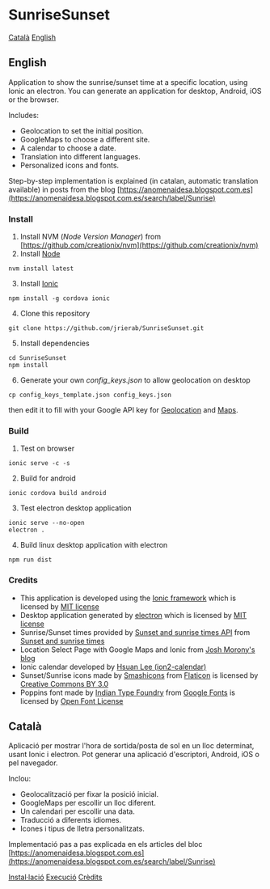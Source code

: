 # SunriseSunset

[Català](#català)
[English](#english)

## English
Application to show the sunrise/sunset time at a specific location, using Ionic an electron. You can generate an application for desktop, Android, iOS or the browser.

Includes:

* Geolocation to set the initial position.
* GoogleMaps to choose a different site.
* A calendar to choose a date.
* Translation into different languages.
* Personalized icons and fonts.

Step-by-step implementation is explained (in catalan, automatic translation available) in posts from the blog [https://anomenaidesa.blogspot.com.es](https://anomenaidesa.blogspot.com.es/search/label/Sunrise)

### Install
1. Install NVM (*Node Version Manager*) from [https://github.com/creationix/nvm](https://github.com/creationix/nvm)
2. Install [Node](https://nodejs.org)
```
nvm install latest
```
3. Install [Ionic](https://ionicframework.com/)
```
npm install -g cordova ionic
```
4. Clone this repository
```
git clone https://github.com/jrierab/SunriseSunset.git
```
5. Install dependencies
```
cd SunriseSunset
npm install
```
6. Generate your own *config_keys.json* to allow geolocation on desktop
```
cp config_keys_template.json config_keys.json
```
then edit it to fill with your Google API key for [Geolocation](https://developers.google.com/maps/documentation/geolocation/get-api-key) and [Maps](https://developers.google.com/maps/documentation/javascript/get-api-key).

### Build
1. Test on browser
```
ionic serve -c -s
```
2. Build for android
```
ionic cordova build android
```
3. Test electron desktop application
```
ionic serve --no-open
electron .
```
4. Build linux desktop application with electron
```
npm run dist
```

### Credits
* This application is developed using the [Ionic framework](https://ionicframework.com/framework) which is licensed by [MIT license](https://github.com/ionic-team/ionic/blob/master/LICENSE)
* Desktop application generated by [electron](https://electronjs.org/) which is licensed by [MIT license](https://github.com/electron/electron/blob/master/LICENSE)
* Sunrise/Sunset times provided by [Sunset and sunrise times API](https://sunrise-sunset.org/api) from [Sunset and sunrise times](https://sunrise-sunset.org)
* Location Select Page with Google Maps and Ionic from [Josh Morony's blog](https://www.joshmorony.com/location-select-page-with-google-maps-and-ionic/)
* Ionic calendar developed by [Hsuan Lee (ion2-calendar)](https://github.com/HsuanXyz/ion2-calendar)
* Sunset/Sunrise icons made by [Smashicons](https://www.flaticon.com/authors/smashicons) from [Flaticon](https://www.flaticon.com/) is licensed by [Creative Commons BY 3.0](http://creativecommons.org/licenses/by/3.0/)
* Poppins font made by [Indian Type Foundry](https://github.com/itfoundry/poppins) from [Google Fonts](https://fonts.google.com/specimen/Poppins?selection.family=Poppins) is licensed by [Open Font License](http://scripts.sil.org/cms/scripts/page.php?site_id=nrsi&id=OFL_web)

## Català
Aplicació per mostrar l'hora de sortida/posta de sol en un lloc determinat, usant Ionic i electron. Pot generar una aplicació d'escriptori, Android, iOS o pel navegador.

Inclou:

* Geolocalització per fixar la posició inicial.
* GoogleMaps per escollir un lloc diferent.
* Un calendari per escollir una data.
* Traducció a diferents idiomes.
* Icones i tipus de lletra personalitzats.

Implementació pas a pas explicada en els articles del bloc [https://anomenaidesa.blogspot.com.es](https://anomenaidesa.blogspot.com.es/search/label/Sunrise)

[Instal·lació](#install)
[Execució](#build)
[Crèdits](#credits)

